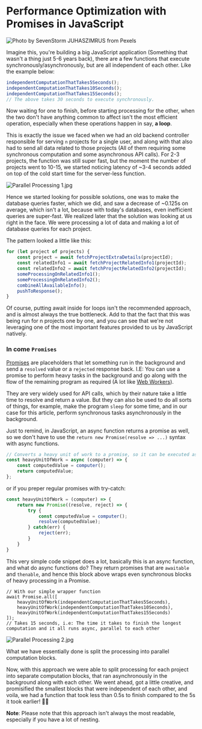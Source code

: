 # Performance Optimization with Promises in JavaScript

![Photo by SevenStorm JUHASZIMRUS from Pexels](https://firebasestorage.googleapis.com/v0/b/devesh-blog-3fbfc.appspot.com/o/postimages%2Fperformance-optimization-with-promises-in-javascript%2Fprimaryimage.jpg?alt=media&token=a90e89b0-a659-49c5-8ec6-255c67b6c596)

Imagine this, you're building a big JavaScript application (Something that wasn't a thing just 5-6 years back), there are a few functions that execute synchronously/asynchronously, but are all independent of each other. Like the example below:

```javascript
independentComputationThatTakes5Seconds();
independentComputationThatTakes10Seconds();
independentComputationThatTakes15Seconds();
// The above takes 30 seconds to execute synchronously.
```

Now waiting for one to finish, before starting processing for the other, when the two don't have anything common to affect isn't the most efficient operation, especially when these operations happen in say, **a loop**.

This is exactly the issue we faced when we had an old backend controller responsible for serving `n` projects for a single user, and along with that also had to send all data related to those projects (All of them requiring some synchronous computation and some asynchronous API calls). For 2-3 projects, the function was still super fast, but the moment the number of projects went to 10-15, we started noticing latency of ~3-4 seconds added on top of the cold start time for the server-less function.

![Parallel Processing 1.jpg](https://firebasestorage.googleapis.com/v0/b/devesh-blog-3fbfc.appspot.com/o/postimages%2Fperformance-optimization-with-promises-in-javascript%2Fsecondaryimages%2FParallel%20Processing%2011643864424404.jpg?alt=media&token=07298fc7-ec39-4c33-ba17-27c31303c745)

Hence we started looking for possible solutions, one was to make the database queries faster, which we did, and saw a decrease of ~0.125s on average, which isn't a lot, because with today's databases, even inefficient queries are super-fast. We realized later that the solution was looking at us right in the face. We were processing a lot of data and making a lot of database queries for each project.

The pattern looked a little like this:

```javascript
for (let project of projects) {
	const project = await fetchProjectExtraDetails(projectId);
	const relatedInfo1 = await fetchProjectRelatedInfo1(projectId);
	const relatedInfo2 = await fetchProjectRelatedInfo2(projectId);
	someProcessingOnRelatedInfo1();
	someProcessingOnRelatedInfo2();
	combineAllAvailableInfo();
	pushToResponse();
}
```

Of course, putting await inside for loops isn't the recommended approach, and is almost always the true bottleneck. Add to that the fact that this was being run for n projects one by one, and you can see that we're not leveraging one of the most important features provided to us by JavaScript natively.

### In come `Promises`

[Promises](https://developer.mozilla.org/en-US/docs/Web/JavaScript/Reference/Global_Objects/Promise) are placeholders that let something run in the background and send a `resolved` value or a `rejected` response back. I.E: You can use a promise to perform heavy tasks in the background and go along with the flow of the remaining program as required (A lot like [Web Workers](https://developer.mozilla.org/en-US/docs/Web/API/Web_Workers_API/Using_web_workers)).

They are very widely used for API calls, which by their nature take a little time to resolve and return a value. But they can also be used to do all sorts of things, for example, make the program `sleep` for some time, and in our case for this article, perform synchronous tasks asynchronously in the background.

Just to remind, in JavaScript, an async function returns a promise as well, so we don't have to use the `return new Promise(resolve => ...)` syntax with async functions.

```javascript
// Converts a heavy unit of work to a promise, so it can be executed async in the background.
const heavyUnitOfWork = async (computer) => {
	const computedValue = computer();
	return computedValue;
};
```

or if you preper regular promises with try-catch:

```javascript
const heavyUnitOfWork = (computer) => {
    return new Promise((resolve, reject) => {
        try {
            const computedValue = computer();
            resolve(computedValue);
        } catch(err) {
            reject(err);
        }
    }
}
```

This very simple code snippet does a lot, basically this is an async function, and what do async functions do? They return promises that are `awaitable` and `thenable`, and hence this block above wraps even synchronous blocks of heavy processing in a Promise.

```
// With our simple wrapper function
await Promise.all([
    heavyUnitOfWork(independentComputationThatTakes5Seconds),
    heavyUnitOfWork(independentComputationThatTakes10Seconds),
    heavyUnitOfWork(independentComputationThatTakes15Seconds)
]);
// Takes 15 seconds, i.e: The time it takes to finish the longest computation and it all runs async, parallel to each other
```

![Parallel Processing 2.jpg](https://firebasestorage.googleapis.com/v0/b/devesh-blog-3fbfc.appspot.com/o/postimages%2Fperformance-optimization-with-promises-in-javascript%2Fsecondaryimages%2FParallel%20Processing%2021643865468638.jpg?alt=media&token=f11e9ee5-0a42-48f1-9ea4-5db04a6115bb)

What we have essentially done is split the processing into parallel computation blocks.

Now, with this approach we were able to split processing for each project into separate computation blocks, that ran asynchronously in the background along with each other. We went ahead, got a little creative, and promisified the smallest blocks that were independent of each other, and voila, we had a function that took less than 0.5s to finish compared to the 5s it took earlier! 🥳🎉

**Note**: Please note that this approach isn't always the most readable, especially if you have a lot of nesting.
